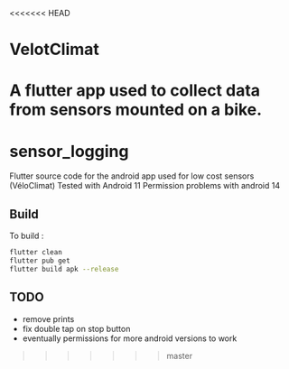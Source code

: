 <<<<<<< HEAD
# VelotClimat
A flutter app used to collect data from sensors mounted on a bike.
=======
# sensor_logging

Flutter source code for the android app used for low cost sensors (VéloClimat)
Tested with Android 11
Permission problems with android 14

## Build

To build :  
```bash
flutter clean
flutter pub get
flutter build apk --release
```

## TODO

- remove prints
- fix double tap on stop button
- eventually permissions for more android versions to work
>>>>>>> master
